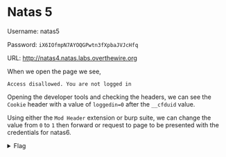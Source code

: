 # Natas 5

Username: natas5

Password: ```iX6IOfmpN7AYOQGPwtn3fXpbaJVJcHfq```

URL: <http://natas4.natas.labs.overthewire.org>

When we open the page we see,

```Access disallowed. You are not logged in```

Opening the developer tools and checking the headers, we can see the `Cookie` header with a value of `loggedin=0` after the `__cfduid` value.

Using either the `Mod Header` extension or burp suite, we can change the value from `0` to `1` then forward or request to page to be presented with the credentials for natas6.

<details>
    <summary>Flag</summary>
    aGoY4q2Dc6MgDq4oL4YtoKtyAg9PeHa1
</details>